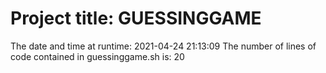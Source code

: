 # Project title: GUESSINGGAME 
The date and time at runtime:
2021-04-24 21:13:09
The number of lines of code contained in guessinggame.sh is:
20
